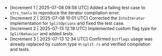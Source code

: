 * [Increment 1 | 2025-07-08 09:58 UTC] Added a failing test case to `strs_tools` to reproduce the iterator compilation error.
* [Increment 2 | 2025-07-08 10:01 UTC] Corrected the `IntoIterator` implementation for `SplitOptions` and fixed the test case.
*   [Increment 2 | 2025-07-13 12:18 UTC] Implemented custom flag type for `SplitBehavior` and added tests.
*   [Increment 3 | 2025-07-13 12:34 UTC] Confirmed `bitflags` usage was already replaced by custom type in `split.rs` and verified compilation and tests.